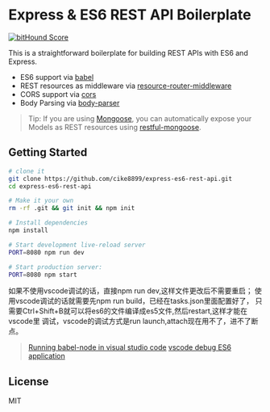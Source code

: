 Express & ES6 REST API Boilerplate
==================================

[![bitHound Score](https://www.bithound.io/github/developit/express-es6-rest-api/badges/score.svg)](https://www.bithound.io/github/developit/express-es6-rest-api)

This is a straightforward boilerplate for building REST APIs with ES6 and Express.

- ES6 support via [babel](https://babeljs.io)
- REST resources as middleware via [resource-router-middleware](https://github.com/developit/resource-router-middleware)
- CORS support via [cors](https://github.com/troygoode/node-cors)
- Body Parsing via [body-parser](https://github.com/expressjs/body-parser)

> Tip: If you are using [Mongoose](https://github.com/Automattic/mongoose), you can automatically expose your Models as REST resources using [restful-mongoose](https://git.io/restful-mongoose).

Getting Started
---------------

```sh
# clone it
git clone https://github.com/cike8899/express-es6-rest-api.git
cd express-es6-rest-api

# Make it your own
rm -rf .git && git init && npm init

# Install dependencies
npm install

# Start development live-reload server
PORT=8080 npm run dev

# Start production server:
PORT=8080 npm start
```
如果不使用vscode调试的话，直接npm run dev,这样文件更改后不需要重启；
使用vscode调试的话就需要先npm run build，已经在tasks.json里面配置好了，
只需要Ctrl+Shift+B就可以将es6的文件编译成es5文件,然后restart,这样才能在vscode里
调试，vscode的调试方式是run launch,attach现在用不了，进不了断点。

> [Running babel-node in visual studio code](http://stackoverflow.com/questions/35975656/running-babel-node-in-visual-studio-code)
> [vscode debug ES6 application](http://stackoverflow.com/questions/31711286/vscode-debug-es6-application)

License
-------
MIT
